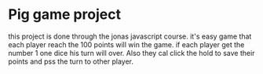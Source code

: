# Pig game project

this project is done through the jonas javascript course. it's easy game that each player reach the 100 points will win the game. if each player get the number 1 one dice his turn will over. Also they cal click the hold to save their points and pss the turn to other player.
